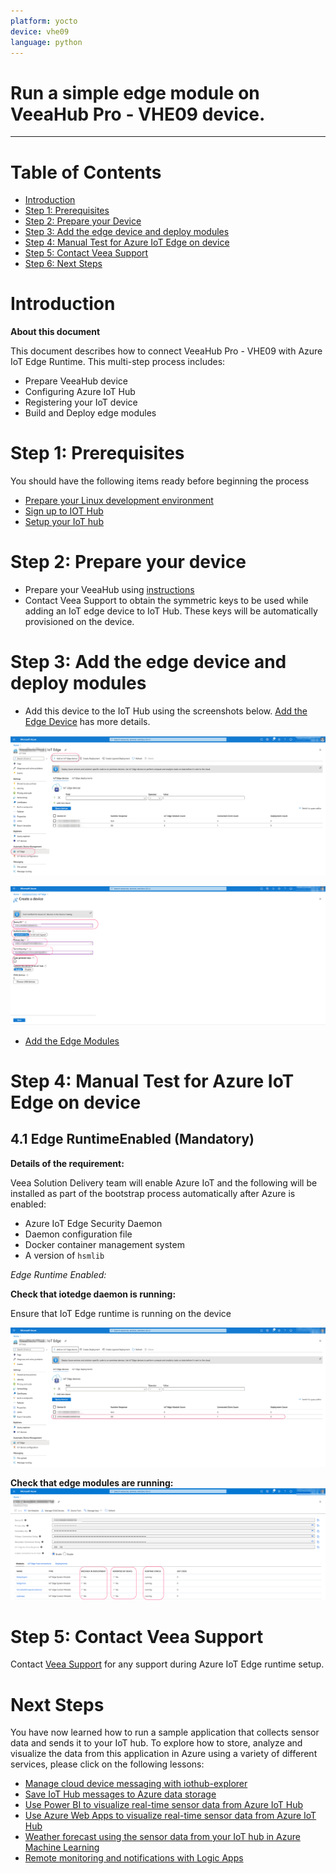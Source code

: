 ```yaml
---
platform: yocto
device: vhe09
language: python
---
```


Run a simple  edge module on VeeaHub Pro - VHE09 device.
===
---
# Table of Contents

-   [Introduction](#Introduction)
-   [Step 1: Prerequisites](#Prerequisites)
-   [Step 2: Prepare your Device](#PrepareDevice)
-   [Step 3: Add the edge device and deploy modules](#DeployIoTEdgeModules)
-   [Step 4: Manual Test for Azure IoT Edge on device](#Manual)
-   [Step 5: Contact Veea Support](#VeeaSupport)
-   [Step 6: Next Steps](#NextSteps)   

<a name="Introduction"></a>
# Introduction

**About this document**

This document describes how to connect VeeaHub Pro - VHE09 with Azure IoT Edge Runtime. This multi-step process includes:

-   Prepare VeeaHub device
-   Configuring Azure IoT Hub
-   Registering your IoT device
-   Build and Deploy edge modules

<a name="Prerequisites"></a>
# Step 1: Prerequisites

You should have the following items ready before beginning the process

-   [Prepare your Linux development environment][setup-devbox-linux]
-   [Sign up to IOT Hub](https://account.windowsazure.com/signup?offer=ms-azr-0044p)
-   [Setup your IoT hub](https://account.windowsazure.com/signup?offer=ms-azr-0044p)

<a name="PrepareDevice"></a>
# Step 2: Prepare your device

-   Prepare your VeeaHub using [instructions](https://www.veea.com/support/article/360017651073/)
-   Contact Veea Support to obtain the symmetric keys to be used while adding an IoT edge device to IoT Hub. These keys will be automatically provisioned on the device.

<a name="DeployIoTEdgeModules"></a>
# Step 3: Add the edge device and deploy modules

-   Add this device to the IoT Hub using the screenshots below. [Add the Edge Device](https://docs.microsoft.com/en-us/azure/iot-edge/quickstart-linux) has more details.

 ![](./media/vhe-09/add-device-step1.png)

 ![](./media/vhe-09/add-device-step2.png)

-   [Add the Edge Modules](https://docs.microsoft.com/en-us/azure/iot-edge/quickstart-linux#deploy-a-module)

<a name="Manual"></a>
# Step 4: Manual Test for Azure IoT Edge on device

## 4.1 Edge RuntimeEnabled (Mandatory)

**Details of the requirement:**

Veea Solution Delivery team will enable Azure IoT and the following will be installed as part of the bootstrap process automatically after Azure is enabled:

-   Azure IoT Edge Security Daemon
-   Daemon configuration file
-   Docker container management system
-   A version of `hsmlib`

*Edge Runtime Enabled:*

**Check that iotedge daemon is running:**

Ensure that IoT Edge runtime is running on the device

 ![](./media/vhe-09/runtime-response-ok.png)

 **Check that edge modules are running:**
 ![](./media/vhe-09/edge-module-ok.png)

<a name="VeeaSupport"></a>
# Step 5: Contact Veea Support

Contact [Veea Support](mailto:support@veea.com) for any support during Azure IoT Edge runtime setup.

[setup-devbox-linux]: https://github.com/Azure/azure-iot-sdk-c/blob/master/doc/devbox_setup.md

<a name="NextSteps"></a>
# Next Steps

You have now learned how to run a sample application that collects sensor data and sends it to your IoT hub. To explore how to store, analyze and visualize the data from this application in Azure using a variety of different services, please click on the following lessons:

-   [Manage cloud device messaging with iothub-explorer]
-   [Save IoT Hub messages to Azure data storage]
-   [Use Power BI to visualize real-time sensor data from Azure IoT Hub]
-   [Use Azure Web Apps to visualize real-time sensor data from Azure IoT Hub]
-   [Weather forecast using the sensor data from your IoT hub in Azure Machine Learning]
-   [Remote monitoring and notifications with Logic Apps]   

[Manage cloud device messaging with iothub-explorer]: https://docs.microsoft.com/en-us/azure/iot-hub/iot-hub-explorer-cloud-device-messaging
[Save IoT Hub messages to Azure data storage]: https://docs.microsoft.com/en-us/azure/iot-hub/iot-hub-store-data-in-azure-table-storage
[Use Power BI to visualize real-time sensor data from Azure IoT Hub]: https://docs.microsoft.com/en-us/azure/iot-hub/iot-hub-live-data-visualization-in-power-bi
[Use Azure Web Apps to visualize real-time sensor data from Azure IoT Hub]: https://docs.microsoft.com/en-us/azure/iot-hub/iot-hub-live-data-visualization-in-web-apps
[Weather forecast using the sensor data from your IoT hub in Azure Machine Learning]: https://docs.microsoft.com/en-us/azure/iot-hub/iot-hub-weather-forecast-machine-learning
[Remote monitoring and notifications with Logic Apps]: https://docs.microsoft.com/en-us/azure/iot-hub/iot-hub-monitoring-notifications-with-azure-logic-apps
[setup-devbox-linux]: https://github.com/Azure/azure-iot-sdk-c/blob/master/doc/devbox_setup.md
[lnk-setup-iot-hub]: ../setup_iothub.md
[lnk-manage-iot-hub]: ../manage_iot_hub.md